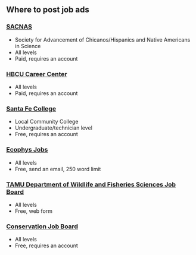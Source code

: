 ## Where to post job ads

### [SACNAS](https://careercenter.sacnas.org/employer/login/?goto=%2Fr%2Fjobs%2Fpost%2Fpost%2Ecfm%3Fsite%5Fid%3D22731)
* Society for Advancement of Chicanos/Hispanics and Native Americans in Science
* All levels
* Paid, requires an account

### [HBCU Career Center](https://jobs.thehbcucareercenter.com/employer/login/?goto=%2Femployer%2Fpost%2F)
* All levels
* Paid, requires an account

### [Santa Fe College](https://employers.emsicc.com/sfcollege/login)
* Local Community College
* Undergraduate/technician level
* Free, requires an account

### [Ecophys Jobs](http://ecophys-jobs.org/positions.html)
* All levels
* Free, send an email, 250 word limit

### [TAMU Department of Wildlife and Fisheries Sciences Job Board](https://wfscjobs.tamu.edu/job-entry-form/)
* All levels
* Free, web form

### [Conservation Job Board](https://www.conservationjobboard.com/select-organization-job-type)
* All levels
* Free, requires an account

